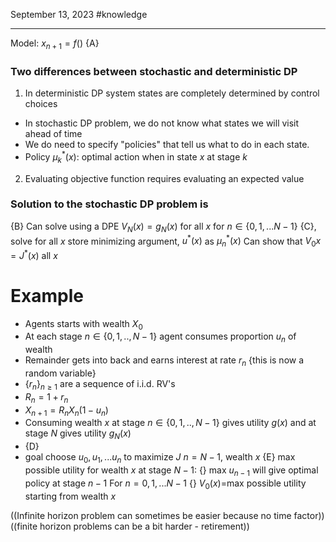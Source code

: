 September 13, 2023
#knowledge 

---

Model: $x_{n+1}=f()$
{A}

### Two differences between stochastic and deterministic DP
1. In deterministic DP system states are completely determined by control choices
- In stochastic DP problem, we do not know what states we will visit ahead of time
- We do need to specify "policies" that tell us what to do in each state. 
- Policy $\mu^{*}_k(x)$: optimal action when in state $x$ at stage $k$
2. Evaluating objective function requires evaluating an expected value

### Solution to the stochastic DP problem is
{B}
Can solve using a DPE
$V_N(x)=g_N(x)$ for all $x$ 
for $n\in\{0,1,...N-1\}$
{C}, solve for all $x$
store minimizing argument, $u^*(x)$ as $\mu_n^*(x)$ 
Can show that $V_0{x}=J^*(x)$ all $x$

# Example
- Agents starts with wealth $X_0$
- At each stage $n\in\{0,1,..,N-1\}$ agent consumes proportion $u_n$ of wealth
- Remainder gets into back and earns interest at rate $r_n$ {this is now a random variable}
- $\{r_n\}_{n\geq1}$ are a sequence of i.i.d. RV's
- $R_n=1+r_n$
- $X_{n+1}=R_{n}X_{n}(1-u_n)$
- Consuming wealth $x$ at stage  $n\in\{0,1,..,N-1\}$ gives utility $g(x)$ and at stage $N$ gives utility $g_N(x)$ 
- {D}
- goal choose $u_{0},u_1,...u_n$ to maximize $J$
$n=N-1$, wealth $x$
{E}
max possible utility for wealth $x$ at stage $N-1$:
{}
max $u_{n-1}$ will give optimal policy at stage $n-1$
For $n=0,1,...N-1$
{}
$V_0(x)$=max possible utility starting from wealth $x$

((Infinite horizon problem can sometimes be easier because no time factor))
((finite horizon problems can be a bit harder - retirement))


